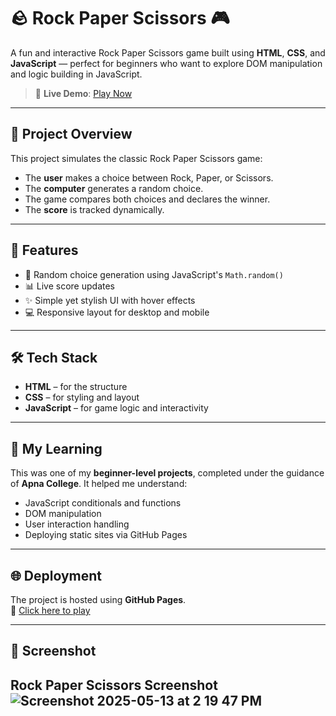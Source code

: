 # 🪨 Rock Paper Scissors 🎮

A fun and interactive Rock Paper Scissors game built using **HTML**, **CSS**, and **JavaScript** — perfect for beginners who want to explore DOM manipulation and logic building in JavaScript.

> 🚀 **Live Demo**: [Play Now](https://dileepkumarrambarki.github.io/rock-paper-scissors/rps.html)

---

## 📌 Project Overview

This project simulates the classic Rock Paper Scissors game:

- The **user** makes a choice between Rock, Paper, or Scissors.
- The **computer** generates a random choice.
- The game compares both choices and declares the winner.
- The **score** is tracked dynamically.

---

## 🧠 Features

- 🎲 Random choice generation using JavaScript's `Math.random()`
- 📊 Live score updates
- ✨ Simple yet stylish UI with hover effects
- 💻 Responsive layout for desktop and mobile

---

## 🛠️ Tech Stack

- **HTML** – for the structure  
- **CSS** – for styling and layout  
- **JavaScript** – for game logic and interactivity  

---

## 🙌 My Learning

This was one of my **beginner-level projects**, completed under the guidance of **Apna College**. It helped me understand:

- JavaScript conditionals and functions
- DOM manipulation
- User interaction handling
- Deploying static sites via GitHub Pages

---

## 🌐 Deployment

The project is hosted using **GitHub Pages**.  
🔗 [Click here to play](https://dileepkumarrambarki.github.io/rock-paper-scissors/rps.html)

---

## 📸 Screenshot

Rock Paper Scissors Screenshot  
![Screenshot 2025-05-13 at 2 19 47 PM](https://github.com/user-attachments/assets/80f31649-420f-4de0-97e9-9b67f6f7415f)
---


